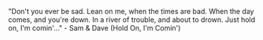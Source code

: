 "Don't you ever be sad.
 Lean on me, when the times are bad.
 When the day comes, and you're down.
 In a river of trouble, and about to drown.
 Just hold on, I'm comin'..."
	 - Sam & Dave (Hold On, I'm Comin') 